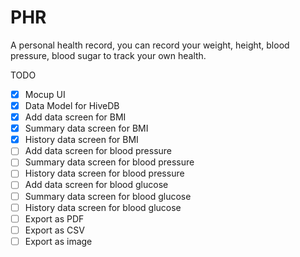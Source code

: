# PHR

A personal health record, you can record your weight, height, blood pressure, blood sugar to track your own health.

TODO

 - [X] Mocup UI
 - [X] Data Model for HiveDB
 - [X] Add data screen for BMI
 - [X] Summary data screen for BMI
 - [X] History data screen for BMI
 - [ ] Add data screen for blood pressure
 - [ ] Summary data screen for blood pressure
 - [ ] History data screen for blood pressure 
 - [ ] Add data screen for blood glucose
 - [ ] Summary data screen for blood glucose
 - [ ] History data screen for blood glucose 
 - [ ] Export as PDF
 - [ ] Export as CSV
 - [ ] Export as image